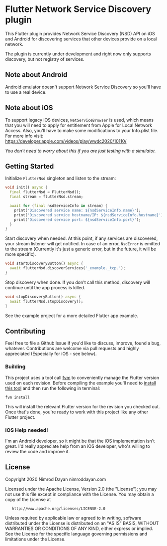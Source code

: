 # Flutter Network Service Discovery plugin

This Flutter plugin provides Network Service Discovery (NSD) API on iOS and Android
for discovering services that other devices provide on a local network.

The plugin is currently under development and right now only supports discovery,
but not registry of services.

## Note about Android

Android emulator doesn't support Network Service Discovery so you'll have to use a real device.

## Note about iOS

To support legacy iOS devices, `NetServiceBrowser` is used, which means that you will need
to apply for entitlement from Apple for Local Network Access. Also, you'll have to
make some modifications to your Info.plist file. For more info visit:
https://developer.apple.com/videos/play/wwdc2020/10110/

*You don't need to worry about this if you are just testing with a simulator.*

## Getting Started

Initialize `FlutterNsd` singleton and listen to the stream:

```dart
void init() async {
  final flutterNsd = FlutterNsd();
  final stream = flutterNsd.stream;

  await for (final nsdServiceInfo in stream) {
    print('Discovered service name: ${nsdServiceInfo.name}');
    print('Discovered service hostname/IP: ${nsdServiceInfo.hostname}');
    print('Discovered service port: ${nsdServiceInfo.port}');
  }
}
```

Start discovery when needed. At this point, if any services are discovered, your stream listener
will get notified. In case of an error, `NsdError` is emitted to the stream (Currently it's
just a generic error, but in the future, it will be more specific).


```dart
void startDiscoveryButton() async {
  await flutterNsd.discoverServices('_example._tcp.');
}
```

Stop discovery when done. If you don't call this method, discovery will continue until the app
process is killed.

```dart
void stopDiscoveryButton() async {
  await flutterNsd.stopDiscovery();
}

```

See the example project for a more detailed Flutter app example.

## Contributing

Feel free to file a Github Issue if you'd like to discuss, improve, found a bug, whatever.
Contributions are welcome via pull requests and highly appreciated (Especially for iOS - see below).

### Building

This project uses a tool call [fvm](https://github.com/leoafarias/fvm) to conveniently manage the
Flutter version used on each revision. Before compiling the example you'll need to [install this
tool](https://github.com/leoafarias/fvm#usage) and then run the following in terminal:

```
fvm install
```

This will install the relevant Flutter version for the revision you checked out.
Once that's done, you're ready to work with this project like any other Flutter project.

### iOS Help needed!

I'm an Android developer, so it might be that the iOS implementation isn't great.
I'd really appreciate help from an iOS developer, who's willing to review the code and improve it.


## License

Copyright 2020 Nimrod Dayan nimroddayan.com

   Licensed under the Apache License, Version 2.0 (the "License");
   you may not use this file except in compliance with the License.
   You may obtain a copy of the License at

       http://www.apache.org/licenses/LICENSE-2.0

   Unless required by applicable law or agreed to in writing, software
   distributed under the License is distributed on an "AS IS" BASIS,
   WITHOUT WARRANTIES OR CONDITIONS OF ANY KIND, either express or implied.
   See the License for the specific language governing permissions and
   limitations under the License.

